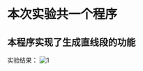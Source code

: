 # 本次实验共一个程序
## 本程序实现了生成直线段的功能
实验结果：
![1](https://user-images.githubusercontent.com/102289246/174811810-6b740742-b206-4c40-bd35-5228b10eb8e7.png)
